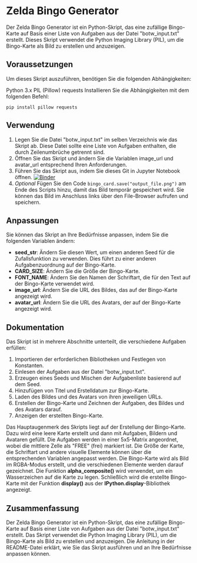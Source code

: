 # Zelda Bingo Generator

Der Zelda Bingo Generator ist ein Python-Skript, das eine zufällige Bingo-Karte auf Basis einer Liste von Aufgaben aus der Datei "botw_input.txt" erstellt. Dieses Skript verwendet die Python Imaging Library (PIL), um die Bingo-Karte als Bild zu erstellen und anzuzeigen.

## Voraussetzungen
Um dieses Skript auszuführen, benötigen Sie die folgenden Abhängigkeiten:

Python 3.x
PIL (Pillow)
requests
Installieren Sie die Abhängigkeiten mit dem folgenden Befehl:
```
pip install pillow requests
```

## Verwendung

1. Legen Sie die Datei "botw_input.txt" im selben Verzeichnis wie das Skript ab. Diese Datei sollte eine Liste von Aufgaben enthalten, die durch Zeilenumbrüche getrennt sind.
2. Öffnen Sie das Skript und ändern Sie die Variablen image_url und avatar_url entsprechend Ihren Anforderungen.
3. Führen Sie das Skript aus, indem Sie dieses Git in Jupyter Notebook öffnen. [![Binder](https://mybinder.org/badge_logo.svg)](https://mybinder.org/v2/gh/Zeddi92/SixPlusNiceBingo.git/HEAD?labpath=Bingo.ipynb)
4. _Optional_ Fügen Sie den Code `bingo_card.save("output_file.png")` am Ende des Scripts hinzu, damit das Bild temporär gespeichert wird. Sie können das Bild im Anschluss links über den File-Browser aufrufen und speichern.

## Anpassungen

Sie können das Skript an Ihre Bedürfnisse anpassen, indem Sie die folgenden Variablen ändern:

* **seed_str**: Ändern Sie diesen Wert, um einen anderen Seed für die Zufallsfunktion zu verwenden. Dies führt zu einer anderen Aufgabenzuordnung auf der Bingo-Karte.
* **CARD_SIZE**: Ändern Sie die Größe der Bingo-Karte.
* **FONT_NAME**: Ändern Sie den Namen der Schriftart, die für den Text auf der Bingo-Karte verwendet wird.
* **image_url**: Ändern Sie die URL des Bildes, das auf der Bingo-Karte angezeigt wird.
* **avatar_url**: Ändern Sie die URL des Avatars, der auf der Bingo-Karte angezeigt wird.

## Dokumentation

Das Skript ist in mehrere Abschnitte unterteilt, die verschiedene Aufgaben erfüllen:

1. Importieren der erforderlichen Bibliotheken und Festlegen von Konstanten.
2. Einlesen der Aufgaben aus der Datei "botw_input.txt".
3. Erzeugen eines Seeds und Mischen der Aufgabenliste basierend auf dem Seed.
4. Hinzufügen von Titel und Erstelldatum zur Bingo-Karte.
5. Laden des Bildes und des Avatars von ihren jeweiligen URLs.
6. Erstellen der Bingo-Karte und Zeichnen der Aufgaben, des Bildes und des Avatars darauf.
7. Anzeigen der erstellten Bingo-Karte.

Das Hauptaugenmerk des Skripts liegt auf der Erstellung der Bingo-Karte. Dazu wird eine leere Karte erstellt und dann mit Aufgaben, Bildern und Avataren gefüllt. Die Aufgaben werden in einer 5x5-Matrix angeordnet, wobei die mittlere Zelle als "FREE" (frei) markiert ist. Die Größe der Karte, die Schriftart und andere visuelle Elemente können über die entsprechenden Variablen angepasst werden.
Die Bingo-Karte wird als Bild im RGBA-Modus erstellt, und die verschiedenen Elemente werden darauf gezeichnet. Die Funktion **alpha_composite()** wird verwendet, um ein Wasserzeichen auf die Karte zu legen. Schließlich wird die erstellte Bingo-Karte mit der Funktion **display()** aus der **IPython.display**-Bibliothek angezeigt.

## Zusammenfassung

Der Zelda Bingo Generator ist ein Python-Skript, das eine zufällige Bingo-Karte auf Basis einer Liste von Aufgaben aus der Datei "botw_input.txt" erstellt. Das Skript verwendet die Python Imaging Library (PIL), um die Bingo-Karte als Bild zu erstellen und anzuzeigen. Die Anleitung in der README-Datei erklärt, wie Sie das Skript ausführen und an Ihre Bedürfnisse anpassen können.
